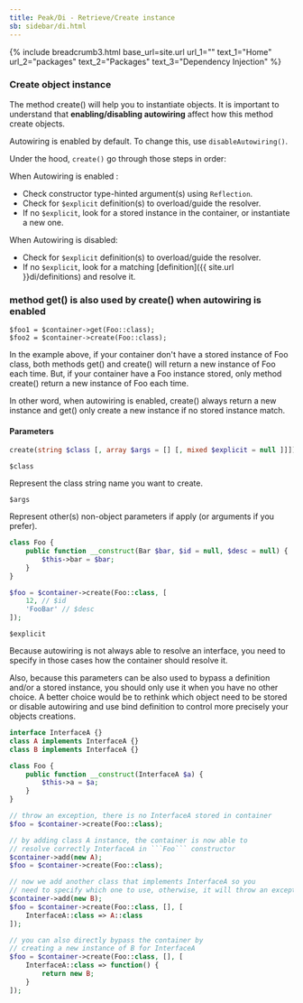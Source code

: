 ```yaml
---
title: Peak/Di - Retrieve/Create instance
sb: sidebar/di.html
---
```


{% include breadcrumb3.html base_url=site.url url_1="" text_1="Home" url_2="packages" text_2="Packages" text_3="Dependency Injection" %}

### Create object instance
The method create() will help you to instantiate objects. It is important to understand that **enabling/disabling autowiring** affect how this method create objects.

Autowiring is enabled by default. To change this, use ```disableAutowiring()```. 

Under the hood, ```create()``` go through those steps in order:

When Autowiring is enabled :

* Check constructor type-hinted argument(s) using ```Reflection```.
* Check for ```$explicit``` definition(s) to overload/guide the resolver.
* If no ```$explicit```, look for a stored instance in the container, or instantiate a new one.
   
When Autowiring is disabled:

* Check for ```$explicit``` definition(s) to overload/guide the resolver.
* If no ```$explicit```, look for a matching [definition]({{ site.url }}di/definitions) and resolve it.


### method get() is also used by create() when autowiring is enabled

```
$foo1 = $container->get(Foo::class);
$foo2 = $container->create(Foo::class);
```

In the example above, if your container don't have a stored instance of Foo class, both methods get() and create() will return a new instance of Foo each time. But, if your container have a Foo instance stored, only method create() return a new instance of Foo each time.

In other word, when autowiring is enabled, create() always return a new instance and get() only create a new instance if no stored instance match.




#### Parameters
```php
create(string $class [, array $args = [] [, mixed $explicit = null ]]])
```

``$class`` 

Represent the class string name you want to create.

``$args``

Represent other(s) non-object parameters if apply (or arguments if you prefer).

```php
class Foo {
    public function __construct(Bar $bar, $id = null, $desc = null) {
        $this->bar = $bar;
    }
}

$foo = $container->create(Foo::class, [
    12, // $id
    'FooBar' // $desc
]);
```

```$explicit```

Because autowiring is not always able to resolve an interface, you need to specify in those cases how the container should resolve it.

Also, because this parameters can be also used to bypass a definition and/or a stored instance, you should only use it when you have no other choice. A better choice would be to rethink which object need to be stored or disable autowiring and use bind definition to control more precisely your objects creations.

```php
interface InterfaceA {}
class A implements InterfaceA {}
class B implements InterfaceA {}

class Foo {
    public function __construct(InterfaceA $a) {
        $this->a = $a;
    }
}

// throw an exception, there is no InterfaceA stored in container
$foo = $container->create(Foo::class);

// by adding class A instance, the container is now able to 
// resolve correctly InterfaceA in ```Foo``` constructor
$container->add(new A);
$foo = $container->create(Foo::class);

// now we add another class that implements InterfaceA so you
// need to specify which one to use, otherwise, it will throw an exception
$container->add(new B);
$foo = $container->create(Foo::class, [], [
    InterfaceA::class => A::class
]);

// you can also directly bypass the container by
// creating a new instance of B for InterfaceA
$foo = $container->create(Foo::class, [], [
    InterfaceA::class => function() {
        return new B;
    }
]);
```